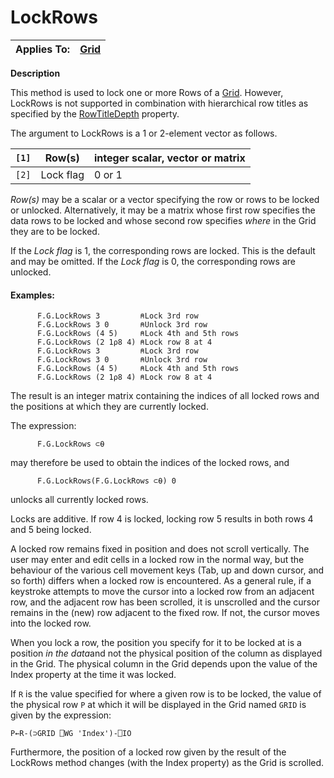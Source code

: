 



<h1 class="heading"><span class="name">LockRows</span></h1>

| Applies To: | [Grid](../a-z/grid.md) |
| --- | ---  |


**Description**


This method is used to lock one or more Rows of a [Grid](../a-z/grid.md).
However, LockRows is not supported in combination with hierarchical row titles
as specified by the [RowTitleDepth](../a-z/rowtitledepth.md) property.


The argument to LockRows is a 1 or 2-element vector as follows.


| `[1]` | Row(s) | integer scalar, vector or matrix |
| --- | --- | ---  |
| `[2]` | Lock flag | 0 or 1 |


*Row(s)* may be a scalar or a vector specifying the row or rows to be
locked or unlocked. Alternatively, it may be a matrix whose first row specifies
the data rows to be locked and whose second row specifies *where* in the
Grid they are to be locked.


If the *Lock flag* is 1, the corresponding rows are locked. This is the
default and may be omitted. If the *Lock flag* is 0, the corresponding rows
are unlocked.


#### Examples:
```apl
      F.G.LockRows 3         ⍝Lock 3rd row
      F.G.LockRows 3 0       ⍝Unlock 3rd row
      F.G.LockRows (4 5)     ⍝Lock 4th and 5th rows
      F.G.LockRows (2 1⍴8 4) ⍝Lock row 8 at 4
      F.G.LockRows 3         ⍝Lock 3rd row
      F.G.LockRows 3 0       ⍝Unlock 3rd row
      F.G.LockRows (4 5)     ⍝Lock 4th and 5th rows
      F.G.LockRows (2 1⍴8 4) ⍝Lock row 8 at 4
```



The result is an integer matrix containing the indices of all locked rows and
the positions at which they are currently locked.


The expression:
```apl
      F.G.LockRows ⊂⍬
```


may therefore be used to obtain the indices of the locked rows, and
```apl
      F.G.LockRows(F.G.LockRows ⊂⍬) 0
```


unlocks all currently locked rows.


Locks are additive. If row 4 is locked, locking row 5 results in both rows 4
and 5 being locked.


A locked row remains fixed in position and does not scroll vertically. The
user may enter and edit cells in a locked row in the normal way, but the
behaviour of the various cell movement keys (Tab, up and down cursor, and so
forth) differs when a locked row is encountered. As a general rule, if a
keystroke attempts to move the cursor into a locked row from an adjacent row,
and the adjacent row has been scrolled, it is unscrolled and the cursor remains
in the (new) row adjacent to the fixed row. If not, the cursor moves into the
locked row.


When you lock a row, the position you specify for it to be locked at is a
position *in the data*and not the physical position of the column as
displayed in the Grid. The physical column in the Grid depends upon the value of
the Index property at the time it was locked.


If `R` is the value specified for where a
given row is to be locked, the value of the physical row `P` at which it will be displayed in the Grid named `GRID` is given by the expression:
```apl
P←R-(⊃GRID ⎕WG 'Index')-⎕IO
```


Furthermore, the position of a locked row given by the result of the LockRows
method changes (with the Index property) as the Grid is scrolled.


